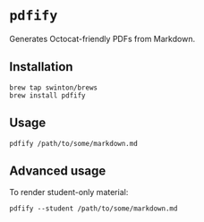 # `pdfify`

Generates Octocat-friendly PDFs from Markdown.

## Installation

```
brew tap swinton/brews
brew install pdfify
```

## Usage

```
pdfify /path/to/some/markdown.md
```

## Advanced usage

To render student-only material:

```
pdfify --student /path/to/some/markdown.md
```
